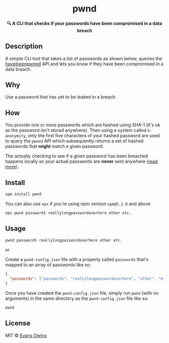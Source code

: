 <h1 align="center">
  pwnd
</h1>

<h4 align="center">
  🔍 A CLI that checks if your passwords have been compromised in a data breach
</h4>

## Description

A simple CLI tool that takes a list of passwords as shown below, queries the [haveibeenpwned](https://haveibeenpwned.com/) API and lets you know if they have been compromised in a data breach.

## Why

Use a password that has yet to be leaked in a breach.

## How

You provide one or more passwords which are hashed using SHA-1 (it's ok as the password isn't stored anywhere).
Then using a system called `k-anonymity`, only the first five characters of your hashed password are used to query the
`pwned` API which subsequently returns a set of hashed passwords that **might** match a given password.

The actually checking to see if a given password has been breached happens locally so your actual passwords are **never**
sent anywhere ([read more](https://www.troyhunt.com/ive-just-launched-pwned-passwords-version-2)).


## Install

```bash
npm install pwnd
```

You can also use `npx` if you're using npm version `npm@5.2.0` and above

```bash
npx pwnd password1 reallylongpasswordoverhere other etc.
```

## Usage

```bash
pwnd password1 reallylongpasswordoverhere other etc.
```

or

Create a `pwnd-config.json` file with a property called `passwords` that's mapped to an array of passwords like so:

```json
{
  "passwords": ["password1", "reallylongpasswordoverhere", "other", "etc."]
}
```

Once you have created the `pwnd-config.json` file, simply run `pwnd` (with no arguments) in the same directory as the `pwnd-config.json` file like so:

```bash
pwnd
```

## License

MIT © [Evans Owino](https://github.com/eowino)

